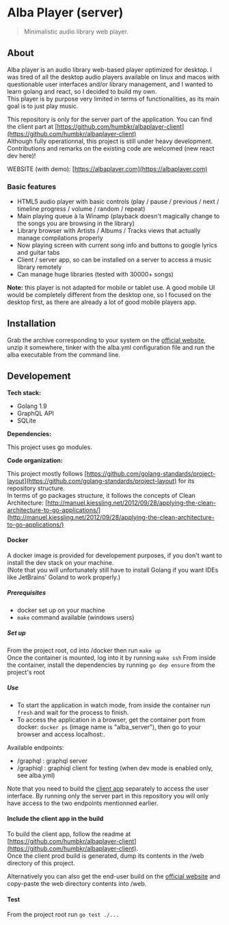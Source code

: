 # Alba Player (server)
> Minimalistic audio library web player.

## About
Alba player is an audio library web-based player optimized for desktop. I was tired of all the desktop audio players available on linux 
and macos with questionable user interfaces and/or library management, and I wanted to learn golang and react, so I decided
to build my own.   
This player is by purpose very limited in terms of functionalities, as its main goal is to just play music.  

This repository is only for the server part of the application. You can find the client part at [https://github.com/humbkr/albaplayer-client](https://github.com/humbkr/albaplayer-client)   
Although fully operationnal, this project is still under heavy development. Contributions and remarks on the existing 
code are welcomed (new react dev here)!

WEBSITE (with demo): [https://albaplayer.com](https://albaplayer.com)

### Basic features

- HTML5 audio player with basic controls (play / pause / previous / next / timeline progress / volume / random / repeat)
- Main playing queue à la Winamp (playback doesn't magically change to the songs you are browsing in the library)
- Library browser with Artists / Albums / Tracks views that actually manage compilations properly
- Now playing screen with current song info and buttons to google lyrics and guitar tabs
- Client / server app, so can be installed on a server to access a music library remotely
- Can manage huge libraries (tested with 30000+ songs)

**Note:** this player is not adapted for mobile or tablet use. A good mobile UI would be completely different from the
desktop one, so I focused on the desktop first, as there are already a lot of good mobile players app.

## Installation

Grab the archive corresponding to your system on the [official website](https://albaplayer.com), unzip it somewhere, tinker with the alba.yml
configuration file and run the alba executable from the command line.

## Developement

**Tech stack:**
- Golang 1.9
- GraphQL API
- SQLite

**Dependencies:**   

This project uses go modules.

**Code organization:**   

This project mostly follows [https://github.com/golang-standards/project-layout](https://github.com/golang-standards/project-layout) for its repository structure.   
In terms of go packages structure, it follows the concepts of Clean Architecture: 
[http://manuel.kiessling.net/2012/09/28/applying-the-clean-architecture-to-go-applications/](http://manuel.kiessling.net/2012/09/28/applying-the-clean-architecture-to-go-applications/)

#### Docker

A docker image is provided for developement purposes, if you don't want to install the dev stack on your machine.   
(Note that you will unfortunately still have to install Golang if you want IDEs like JetBrains' Goland to work 
properly.)

##### Prerequisites
- docker set up on your machine
- ``make`` command available (windows users)

##### Set up
From the project root, cd into /docker then run ``make up``  
Once the container is mounted, log into it by running ``make ssh``
From inside the container, install the dependencies by running ```go dep ensure``` from the project's root

##### Use
- To start the application in watch mode, from inside the container run ``fresh`` and wait for the process to finish.
- To access the application in a browser, get the container port from docker: ``docker ps`` (image name is "alba_server"), then go to your browser and
access localhost:<port>.

Available endpoints:
- /graphql : graphql server
- /graphiql : graphiql client for testing (when dev mode is enabled only, see alba.yml)

Note that you need to build the [client app](https://github.com/humbkr/albaplayer-client) separately to access the user interface. By running only the server part
in this repository you will only have access to the two endpoints mentionned earlier.   

#### Include the client app in the build
To build the client app, follow the readme at [https://github.com/humbkr/albaplayer-client](https://github.com/humbkr/albaplayer-client).   
Once the client prod build is generated, dump its contents in the /web directory of this project.

Alternatively you can also get the end-user build on the [official website](https://albaplayer.com) and copy-paste the web directory contents into /web.

#### Test
From the project root run ``go test ./...``
